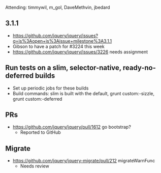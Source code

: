 Attending: timmywil, m_gol, DaveMethvin, jbedard

## 3.1.1
* https://github.com/jquery/jquery/issues?q=is%3Aopen+is%3Aissue+milestone%3A3.1.1 
* Gibson to have a patch for #3224 this week
* https://github.com/jquery/jquery/issues/3226 needs assignment

## Run tests on a slim, selector-native, ready-no-deferred builds
* Set up periodic jobs for these builds
* Build commands: slim is built with the default, grunt custom:-sizzle, grunt custom:-deferred

## PRs
* https://github.com/jquery/jquery/pull/1612 go bootstrap?
  - Reported to GitHub

## Migrate
* https://github.com/jquery/jquery-migrate/pull/212 migrateWarnFunc
  - Needs review
